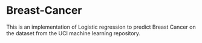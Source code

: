 # Breast-Cancer
This is an implementation of Logistic regression to predict Breast Cancer on the dataset from the UCI machine learning repository.
